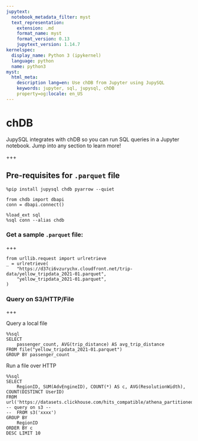 ```yaml
---
jupytext:
  notebook_metadata_filter: myst
  text_representation:
    extension: .md
    format_name: myst
    format_version: 0.13
    jupytext_version: 1.14.7
kernelspec:
  display_name: Python 3 (ipykernel)
  language: python
  name: python3
myst:
  html_meta:
    description lang=en: Use chDB from Jupyter using JupySQL
    keywords: jupyter, sql, jupysql, chDB
    property=og:locale: en_US
---
```


# chDB

JupySQL integrates with chDB so you can run SQL queries in a Jupyter notebook. Jump into any section to learn more!

+++

## Pre-requisites for `.parquet` file

```{code-cell} ipython3
%pip install jupysql chdb pyarrow --quiet
```

```{code-cell} ipython3
from chdb import dbapi
conn = dbapi.connect()

%load_ext sql
%sql conn --alias chdb
```

### Get a sample `.parquet` file:

+++

```{code-cell} ipython3
from urllib.request import urlretrieve
_ = urlretrieve(
    "https://d37ci6vzurychx.cloudfront.net/trip-data/yellow_tripdata_2021-01.parquet",
    "yellow_tripdata_2021-01.parquet",
)
```

### Query on S3/HTTP/File

+++


Query a local file

```{code-cell} ipython3
%%sql
SELECT
    passenger_count, AVG(trip_distance) AS avg_trip_distance
FROM file("yellow_tripdata_2021-01.parquet")
GROUP BY passenger_count
```

Run a file over HTTP
```{code-cell} ipython3
%%sql
SELECT
    RegionID, SUM(AdvEngineID), COUNT(*) AS c, AVG(ResolutionWidth), COUNT(DISTINCT UserID)
FROM url('https://datasets.clickhouse.com/hits_compatible/athena_partitioned/hits_0.parquet')
-- query on s3 --
--  FROM s3('xxxx')
GROUP BY
    RegionID
ORDER BY c
DESC LIMIT 10
```

